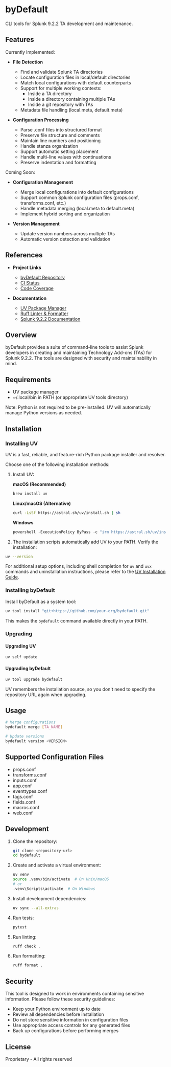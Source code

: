# byDefault

CLI tools for Splunk 9.2.2 TA development and maintenance.

## Features

Currently Implemented:

- **File Detection**
  - Find and validate Splunk TA directories
  - Locate configuration files in local/default directories
  - Match local configurations with default counterparts
  - Support for multiple working contexts:
    - Inside a TA directory
    - Inside a directory containing multiple TAs
    - Inside a git repository with TAs
  - Metadata file handling (local.meta, default.meta)

- **Configuration Processing**
  - Parse .conf files into structured format
  - Preserve file structure and comments
  - Maintain line numbers and positioning
  - Handle stanza organization
  - Support automatic setting placement
  - Handle multi-line values with continuations
  - Preserve indentation and formatting

Coming Soon:

- **Configuration Management**
  - Merge local configurations into default configurations
  - Support common Splunk configuration files (props.conf, transforms.conf, etc.)
  - Handle metadata merging (local.meta to default.meta)
  - Implement hybrid sorting and organization

- **Version Management**
  - Update version numbers across multiple TAs
  - Automatic version detection and validation

## References

- **Project Links**
  - [byDefault Repository](https://github.com/your-org/bydefault)
  - [CI Status](https://github.com/your-org/bydefault/actions/workflows/ci.yml)
  - [Code Coverage](https://codecov.io/gh/your-org/bydefault)

- **Documentation**
  - [UV Package Manager](https://docs.astral.sh/uv/)
  - [Ruff Linter & Formatter](https://docs.astral.sh/ruff/)
  - [Splunk 9.2.2 Documentation](https://docs.splunk.com/Documentation/Splunk/9.2.2)

## Overview

byDefault provides a suite of command-line tools to assist Splunk developers in creating and maintaining Technology Add-ons (TAs) for Splunk 9.2.2. The tools are designed with security and maintainability in mind.

## Requirements

- UV package manager
- ~/.local/bin in PATH (or appropriate UV tools directory)

Note: Python is not required to be pre-installed. UV will automatically manage Python versions as needed.

## Installation

### Installing UV

UV is a fast, reliable, and feature-rich Python package installer and resolver.

Choose one of the following installation methods:

1. Install UV:

    **macOS (Recommended)**

    ```bash
    brew install uv
    ```

    **Linux/macOS (Alternative)**

    ```bash
    curl -LsSf https://astral.sh/uv/install.sh | sh
    ```

    **Windows**

    ```powershell
    powershell -ExecutionPolicy ByPass -c "irm https://astral.sh/uv/install.ps1 | iex"
    ```

2. The installation scripts automatically add UV to your PATH. Verify the installation:

```bash
uv --version
```

For additional setup options, including shell completion for `uv` and `uvx` commands and uninstallation instructions, please refer to the [UV Installation Guide](https://docs.astral.sh/uv/getting-started/installation/).

### Installing byDefault

Install byDefault as a system tool:

```bash
uv tool install "git+https://github.com/your-org/bydefault.git"
```

This makes the `bydefault` command available directly in your PATH.

### Upgrading

#### Upgrading UV

```bash
uv self update
```

#### Upgrading byDefault

```bash
uv tool upgrade bydefault
```

UV remembers the installation source, so you don't need to specify the repository URL again when upgrading.

## Usage

```bash
# Merge configurations
bydefault merge [TA_NAME]

# Update versions
bydefault version <VERSION>
```

## Supported Configuration Files

- props.conf
- transforms.conf
- inputs.conf
- app.conf
- eventtypes.conf
- tags.conf
- fields.conf
- macros.conf
- web.conf

## Development

1. Clone the repository:

    ```bash
    git clone <repository-url>
    cd bydefault
    ```

2. Create and activate a virtual environment:

    ```bash
    uv venv
    source .venv/bin/activate  # On Unix/macOS
    # or
    .venv\Scripts\activate  # On Windows
    ```

3. Install development dependencies:

    ```bash
    uv sync --all-extras
    ```

4. Run tests:

    ```bash
    pytest
    ```

5. Run linting:

    ```bash
    ruff check .
    ```

6. Run formatting:

    ```bash
    ruff format .
    ```

## Security

This tool is designed to work in environments containing sensitive information. Please follow these security guidelines:

- Keep your Python environment up to date
- Review all dependencies before installation
- Do not store sensitive information in configuration files
- Use appropriate access controls for any generated files
- Back up configurations before performing merges

## License

Proprietary - All rights reserved
